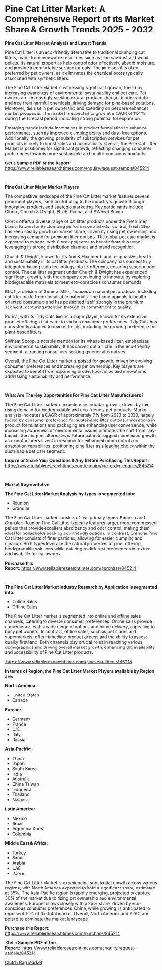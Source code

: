 <p><h1>Pine Cat Litter Market: A Comprehensive Report of its Market Share & Growth Trends 2025 - 2032</h1></p><p><strong>Pine Cat Litter Market Analysis and Latest Trends</strong></p>
<p><p>Pine Cat Litter is an eco-friendly alternative to traditional clumping cat litters, made from renewable resources such as pine sawdust and wood pellets. Its natural properties help control odor effectively, absorb moisture, and provide a comfortable surface for cats. The pine scent is often preferred by pet owners, as it eliminates the chemical odors typically associated with synthetic litters.</p><p>The Pine Cat Litter Market is witnessing significant growth, fueled by increasing awareness of environmental sustainability and pet care. Pet owners are increasingly seeking natural products that are biodegradable and free from harmful chemicals, driving demand for pine-based solutions. Moreover, the rise in pet ownership and spending on pet care enhances market prospects. The market is expected to grow at a CAGR of 11.4% during the forecast period, indicating strong potential for expansion.</p><p>Emerging trends include innovations in product formulation to enhance performance, such as improved clumping ability and dust-free options. Additionally, the growing popularity of subscription services for pet products is likely to boost sales and accessibility. Overall, the Pine Cat Litter Market is positioned for significant growth, reflecting changing consumer preferences towards more sustainable and health-conscious products.</p></p>
<p><strong>Get a Sample PDF of the Report:&nbsp;</strong> <a href="https://www.reliableresearchtimes.com/enquiry/request-sample/845214?utm_campaign=2263&utm_medium=2&utm_source=Github&utm_content=ia&utm_term=04042025&utm_id=pine-cat-litter">https://www.reliableresearchtimes.com/enquiry/request-sample/845214</a></p>
<p>&nbsp;</p>
<p><strong>Pine Cat Litter Major Market Players</strong></p>
<p><p>The competitive landscape of the Pine Cat Litter market features several prominent players, each contributing to the industry's growth through innovative products and strategic marketing. Key participants include Clorox, Church & Dwight, BLUE, Purina, and SWheat Scoop.</p><p>Clorox offers a diverse range of cat litter products under the Fresh Step brand. Known for its clumping performance and odor control, Fresh Step has seen steady growth in market share, driven by rising pet ownership and increasing demand for premium litter options. The global pet care market is expected to expand, with Clorox projected to benefit from this trend, leveraging its strong distribution channels and brand recognition.</p><p>Church & Dwight, known for its Arm & Hammer brand, emphasizes health and sustainability in its cat litter products. The company has successfully integrated baking soda technology into its offerings, ensuring superior odor control. The cat litter segment under Church & Dwight has experienced significant growth, with the company continuing to innovate by exploring biodegradable materials to meet eco-conscious consumer demands.</p><p>BLUE, a division of General Mills, focuses on natural pet products, including cat litter made from sustainable materials. The brand appeals to health-oriented consumers and has positioned itself strongly in the premium segment, capturing attention through its commitment to quality.</p><p>Purina, with its Tidy Cats line, is a major player, known for its extensive product offerings that cater to various consumer preferences. Tidy Cats has consistently adapted to market trends, including the growing preference for plant-based litters.</p><p>SWheat Scoop, a notable mention for its wheat-based litter, emphasizes environmental sustainability. It has carved out a niche in the eco-friendly segment, attracting consumers seeking greener alternatives.</p><p>Overall, the Pine Cat Litter market is poised for growth, driven by evolving consumer preferences and increasing pet ownership. Key players are expected to benefit from expanding product portfolios and innovations addressing sustainability and performance.</p></p>
<p>&nbsp;</p>
<p><strong>What Are The Key Opportunities For Pine Cat Litter Manufacturers?</strong></p>
<p><p>The Pine Cat Litter market is experiencing notable growth, driven by the rising demand for biodegradable and eco-friendly pet products. Market analysis indicates a CAGR of approximately 7% from 2023 to 2030, largely fueled by consumer preference for sustainable litter options. Innovations in product formulations and packaging are enhancing user convenience, while increasing awareness of environmental issues promotes the shift from clay-based litters to pine alternatives. Future outlook suggests continued growth as manufacturers invest in research for enhanced odor control and absorption capabilities, positioning pine litter as a leading choice within the sustainable pet care segment.</p></p>
<p><strong>Inquire or Share Your Questions If Any Before Purchasing This Report:</strong> <a href="https://www.reliableresearchtimes.com/enquiry/pre-order-enquiry/845214?utm_campaign=2263&utm_medium=2&utm_source=Github&utm_content=ia&utm_term=04042025&utm_id=pine-cat-litter">https://www.reliableresearchtimes.com/enquiry/pre-order-enquiry/845214</a></p>
<p>&nbsp;</p>
<p><strong>Market Segmentation</strong></p>
<p><strong>The Pine Cat Litter Market Analysis by types is segmented into:</strong></p>
<p><ul><li>Reunion</li><li>Granular</li></ul></p>
<p><p>The Pine Cat Litter market consists of two primary types: Reunion and Granular. Reunion Pine Cat Litter typically features larger, more compressed pellets that provide excellent absorbency and odor control, making them ideal for households seeking eco-friendly options. In contrast, Granular Pine Cat Litter consists of finer particles, allowing for easier clumping and cleanup. Both types leverage the natural properties of pine, offering biodegradable solutions while catering to different preferences in texture and usability for cat owners.</p></p>
<p><strong>Purchase this Report:&nbsp;</strong><a href="https://www.reliableresearchtimes.com/purchase/845214?utm_campaign=2263&utm_medium=2&utm_source=Github&utm_content=ia&utm_term=04042025&utm_id=pine-cat-litter">https://www.reliableresearchtimes.com/purchase/845214</a></p>
<p>&nbsp;</p>
<p><strong>The Pine Cat Litter Market Industry Research by Application is segmented into:</strong></p>
<p><ul><li>Online Sales</li><li>Offline Sales</li></ul></p>
<p><p>The Pine Cat Litter market is segmented into online and offline sales channels, catering to diverse consumer preferences. Online sales provide convenience, with a wide range of options and home delivery, appealing to busy pet owners. In contrast, offline sales, such as pet stores and supermarkets, offer immediate product access and the ability to assess quality firsthand. Both channels play crucial roles in reaching various demographics and driving overall market growth, enhancing the availability and accessibility of Pine Cat Litter products.</p></p>
<p><a href="https://www.reliableresearchtimes.com/pine-cat-litter-r845214?utm_campaign=2263&utm_medium=2&utm_source=Github&utm_content=ia&utm_term=04042025&utm_id=pine-cat-litter">&nbsp;https://www.reliableresearchtimes.com/pine-cat-litter-r845214</a></p>
<p><strong>In terms of Region, the Pine Cat Litter Market Players available by Region are:</strong></p>
<p>
    <p> <strong> North America: </strong>
        <ul>
            <li>United States</li>
            <li>Canada</li>
        </ul>
        </p> 
    <p> <strong> Europe: </strong>
        <ul>
            <li>Germany</li>
            <li>France</li>
            <li>U.K.</li>
            <li>Italy</li>
            <li>Russia</li>
        </ul>
        </p> 
    <p> <strong> Asia-Pacific: </strong>
        <ul>
            <li>China</li>
            <li>Japan</li>
            <li>South Korea</li>
            <li>India</li>
            <li>Australia</li>
            <li>China Taiwan</li>
            <li>Indonesia</li>
            <li>Thailand</li>
            <li>Malaysia</li>
        </ul>
        </p> 
    <p> <strong> Latin America: </strong>
        <ul>
            <li>Mexico</li>
            <li>Brazil</li>
            <li>Argentina Korea</li>
            <li>Colombia</li>
        </ul>
        </p> 
    <p> <strong> Middle East & Africa: </strong>
        <ul>
            <li>Turkey</li>
            <li>Saudi</li>
            <li>Arabia</li>
            <li>UAE</li>
            <li>Korea</li>
        </ul>
    </p>
    </p>
<p><p>The Pine Cat Litter Market is experiencing substantial growth across various regions, with North America expected to hold a significant share, estimated at 35%. The Asia-Pacific region is rapidly emerging, projected to capture 30% of the market due to rising pet ownership and environmental awareness. Europe follows closely with a 25% share, driven by eco-conscious consumer preferences. China, while growing, is anticipated to represent 10% of the total market. Overall, North America and APAC are poised to dominate the market landscape.</p></p>
<p><strong>Purchase this Report: </strong><a href="https://www.reliableresearchtimes.com/purchase/845214?utm_campaign=2263&utm_medium=2&utm_source=Github&utm_content=ia&utm_term=04042025&utm_id=pine-cat-litter">https://www.reliableresearchtimes.com/purchase/845214</a></p>
<p>&nbsp;<strong>Get a Sample PDF of the Report:&nbsp;&nbsp;</strong><a href="https://www.reliableresearchtimes.com/enquiry/request-sample/845214?utm_campaign=2263&utm_medium=2&utm_source=Github&utm_content=ia&utm_term=04042025&utm_id=pine-cat-litter">https://www.reliableresearchtimes.com/enquiry/request-sample/845214</a></p>
<p><strong></strong></p>
<p><p><a href="https://github.com/stillsfloria19981/Market-Research-Report-List-1/blob/main/clutch-bag-market.md?utm_campaign=2263&utm_medium=2&utm_source=Github&utm_content=ia&utm_term=04042025&utm_id=pine-cat-litter">Clutch Bag Market</a></p></p>